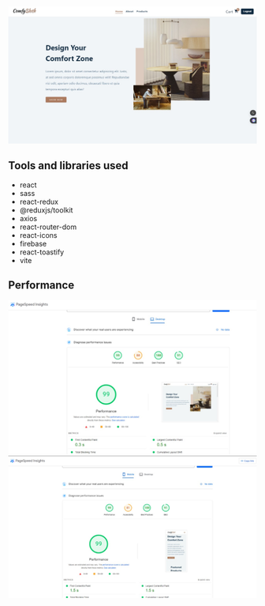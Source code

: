 <img src="./public/home.jpg" ></img>


## Tools and libraries used

-   react
-   sass
-   react-redux
-   @reduxjs/toolkit
-   axios
-   react-router-dom
-   react-icons
-   firebase
-   react-toastify
-   vite


## Performance

  <img src="./public/Performance2.jpg" ></img>
  <img src="./public/Performance1.jpg" ></img>
